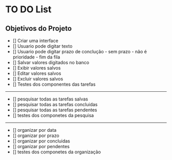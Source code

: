 # TO DO List 

## Objetivos do Projeto

- [] Criar uma interface  
- [] Usuario pode digitar texto
- [] Usuario pode digitar prazo de conclução
      - sem prazo - não é prioridade - fim da fila
- [] Salvar valores digitados no banco
- [] Exibir valores salvos
- [] Editar valores salvos
- [] Excluir valores salvos
- [] Testes dos componentes das tarefas

---

- [] pesquisar todas as tarefas salvas 
- [] pesquisar todas as tarefas concluidas
- [] pesquisar todas as tarefas pendentes
- [] testes dos componetes da pesquisa

---

- [] organizar por data
- [] organizar por prazo
- [] organizar por concluidas
- [] organizar por pendentes
- [] testes dos componetes da organização

